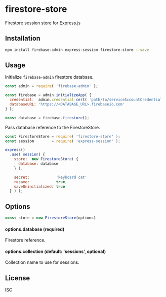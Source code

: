 # firestore-store

Firestore session store for Express.js


## Installation

```bash
npm install firebase-admin express-session firestore-store --save
```

## Usage

Initialize `firebase-admin` firestore database. 

```javascript
const admin = require( 'firebase-admin' );

const firebase = admin.initializeApp( {
  credential:  admin.credential.cert( 'path/to/serviceAccountCredentials.json' ),
  databaseURL: 'https://<DATABASE_URL>.firebaseio.com'
} );

const database = firebase.firestore();
```

Pass database reference to the FirestoreStore.

```javascript
const FirestoreStore = require( 'firestore-store' );
const session        = require( 'express-session' );

express()
  .use( session( {
    store:  new FirestoreStore( {
      database: database
    } ),

    secret:            'keyboard cat'
    resave:            true,
    saveUninitialized: true
  } ) );
```

## Options

```javascript
const store = new FirestoreStore(options)
```

#### options.database (required)

Firestore reference.

#### options.collection (default: 'sessions', optional)

Collection name to use for sessions.

## License

ISC
